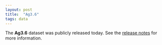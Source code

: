 ```yaml
---
layout: post
title:  "Ag3.6"
tags: data
---
```


The <strong>Ag3.6</strong> dataset was publicly released today. See
the [release
notes](https://malariagen.github.io/vector-data/ag3/ag3.6.html) for
more information.


